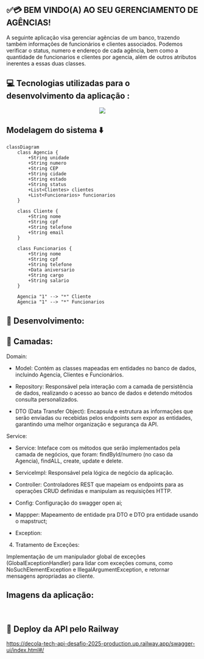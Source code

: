 ## ✅💳 BEM VINDO(A) AO SEU GERENCIAMENTO DE AGÊNCIAS!
A seguinte aplicação visa gerenciar agências de um banco, trazendo também informaçôes de funcionários e clientes associados. Podemos verificar o status, numero e endereço de cada agência, bem como a quantidade de funcionarios e clientes por agencia, além de outros atributos inerentes a essas duas classes.

## 💻 Tecnologias utilizadas para o desenvolvimento da aplicação :

 <p align="center">
  <a href="https://skillicons.dev">
    <img src="https://skillicons.dev/icons?i=java,spring,postgresql,maven,railway" />
  </a>
</p>

## Modelagem do sistema ⬇️
  
```mermaid
classDiagram
    class Agencia {
        +String unidade
        +String numero
        +String CEP
        +String cidade
        +String estado
        +String status
        +List<Clientes> clientes
        +List<Funcionarios> funcionarios
    }

    class Cliente {
        +String nome
        +String cpf
        +String telefone
        +String email
    }

    class Funcionarios {
        +String nome
        +String cpf
        +String telefone
        +Data aniversario
        +String cargo
        +String salario
    }

    Agencia "1" --> "*" Cliente
    Agencia "1" --> "*" Funcionarios
```
## 📱 Desenvolvimento:

## 📄 Camadas:
   
Domain:
 - Model: Contém as classes mapeadas em entidades no banco de dados, incluindo Agencia, Clientes e Funcionários.
 - Repository: Responsável pela interação com a camada de persistência de dados, realizando o acesso ao banco de dados e detendo métodos consulta personalizados.
   
 - DTO (Data Transfer Object): Encapsula e estrutura as informações que serão enviadas ou recebidas pelos endpoints sem expor as entidades, garantindo uma melhor organização e segurança da API.

Service:
 - Service: Inteface com os métodos que serão implementados pela camada de negócios, que foram: findById/numero (no caso da Agencia), findALL, create, update e delete.
 - ServiceImpl: Responsável pela lógica de negócio da aplicação.
   
 - Controller: Controladores REST que mapeiam os endpoints para as operações CRUD definidas e manipulam as requisições HTTP.
 - Config: Configuração do swagger open ai;
 - Mappper: Mapeamento de entidade pra DTO e DTO pra entidade usando o mapstruct;
 - Exception:
 
4. Tratamento de Exceções:

 Implementação de um manipulador global de exceções (GlobalExceptionHandler) para lidar com exceções comuns, como NoSuchElementException e IllegalArgumentException, e retornar mensagens apropriadas ao cliente.

## Imagens da aplicação:
 <img src="">
 <img src="">
 <img src="">
 <img src="">

 ## 🚀 Deploy da API pelo Railway
https://decola-tech-api-desafio-2025-production.up.railway.app/swagger-ui/index.html#/
